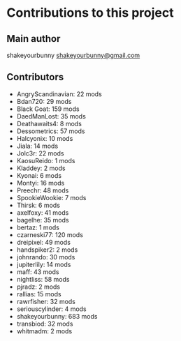 Contributions to this project
=============================

Main author
----------
shakeyourbunny <shakeyourbunny@gmail.com>

Contributors
------------
- AngryScandinavian: 22 mods
- Bdan720: 29 mods
- Black Goat: 159 mods
- DaedManLost: 35 mods
- Deathawaits4: 8 mods
- Dessometrics: 57 mods
- Halcyonix: 10 mods
- Jiala: 14 mods
- Jolc3r: 22 mods
- KaosuReido: 1 mods
- Kladdey: 2 mods
- Kyonai: 6 mods
- Montyi: 16 mods
- Preechr: 48 mods
- SpookieWookie: 7 mods
- Thirsk: 6 mods
- axelfoxy: 41 mods
- bagelhe: 35 mods
- bertaz: 1 mods
- czarneski77: 120 mods
- dreipixel: 49 mods
- handspiker2: 2 mods
- johnrando: 30 mods
- jupiterlily: 14 mods
- maff: 43 mods
- nightliss: 58 mods
- pjradz: 2 mods
- rallias: 15 mods
- rawrfisher: 32 mods
- seriouscylinder: 4 mods
- shakeyourbunny: 683 mods
- transbiod: 32 mods
- whitmadm: 2 mods
